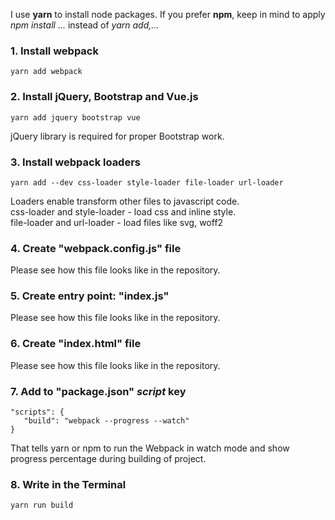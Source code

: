 I use **yarn** to install node packages. 
If you prefer **npm**, keep in mind to apply _npm install ..._ instead of _yarn add,..._

### 1. Install webpack

`yarn add webpack`

### 2. Install jQuery, Bootstrap and Vue.js
`yarn add jquery bootstrap vue`

jQuery library is required for proper Bootstrap work.

### 3. Install webpack loaders

`yarn add --dev css-loader style-loader file-loader url-loader`

Loaders enable transform other files to javascript code.  
css-loader and style-loader - load css and inline style.  
file-loader and url-loader - load files like svg, woff2

### 4. Create "webpack.config.js" file 

Please see how this file looks like in the repository.

### 5. Create entry point: "index.js"

Please see how this file looks like in the repository.

### 6. Create "index.html" file

Please see how this file looks like in the repository.

### 7. Add to "package.json" _script_ key

```
"scripts": {
   "build": "webpack --progress --watch"
}
 ```

That tells yarn or npm to run the Webpack in watch mode and show progress percentage during building of project.

### 8. Write in the Terminal 

`yarn run build`
